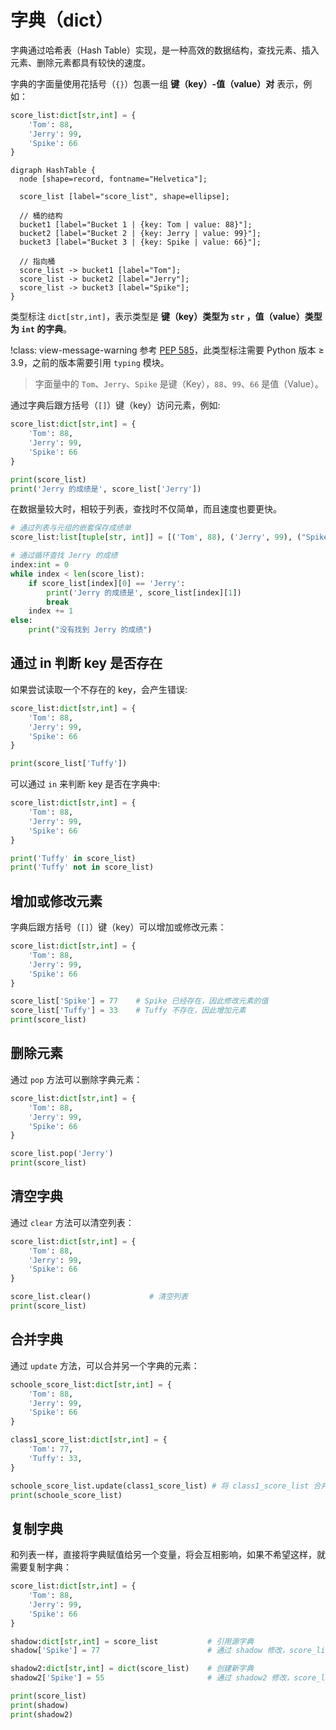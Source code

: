 # 字典（dict）

字典通过哈希表（Hash Table）实现，是一种高效的数据结构，查找元素、插入元素、删除元素都具有较快的速度。

字典的字面量使用花括号（`{}`）包裹一组 **键（key）-值（value）对** 表示，例如：

```python
score_list:dict[str,int] = {
    'Tom': 88,
    'Jerry': 99,
    'Spike': 66
}
```

```graphviz
digraph HashTable {
  node [shape=record, fontname="Helvetica"];

  score_list [label="score_list", shape=ellipse];

  // 桶的结构
  bucket1 [label="Bucket 1 | {key: Tom | value: 88}"];
  bucket2 [label="Bucket 2 | {key: Jerry | value: 99}"];
  bucket3 [label="Bucket 3 | {key: Spike | value: 66}"];

  // 指向桶
  score_list -> bucket1 [label="Tom"];
  score_list -> bucket2 [label="Jerry"];
  score_list -> bucket3 [label="Spike"];
}
```

类型标注 `dict[str,int]`，表示类型是 **键（key）类型为 `str` ，值（value）类型为 `int` 的字典**。

!class: view-message-warning
参考 [PEP 585](https://peps.python.org/pep-0585/)，此类型标注需要 Python 版本 $\geq$ 3.9，之前的版本需要引用 `typing` 模块。

> 字面量中的 `Tom`、`Jerry`、`Spike` 是键（Key），`88`、`99`、`66` 是值（Value）。

通过字典后跟方括号（`[]`）键（key）访问元素，例如:  

```python shift
score_list:dict[str,int] = {
    'Tom': 88,
    'Jerry': 99,
    'Spike': 66
}

print(score_list)
print('Jerry 的成绩是', score_list['Jerry'])
```

在数据量较大时，相较于列表，查找时不仅简单，而且速度也要更快。

```python shift
# 通过列表与元组的嵌套保存成绩单
score_list:list[tuple[str, int]] = [('Tom', 88), ('Jerry', 99), ("Spike", 66)]

# 通过循环查找 Jerry 的成绩
index:int = 0
while index < len(score_list):
    if score_list[index][0] == 'Jerry':
        print('Jerry 的成绩是', score_list[index][1])
        break
    index += 1
else:
    print("没有找到 Jerry 的成绩")
```

## 通过 in 判断 key 是否存在

如果尝试读取一个不存在的 key，会产生错误:  

```python shift
score_list:dict[str,int] = {
    'Tom': 88,
    'Jerry': 99,
    'Spike': 66
}

print(score_list['Tuffy'])
```

可以通过 `in` 来判断 key 是否在字典中:  

```python shift
score_list:dict[str,int] = {
    'Tom': 88,
    'Jerry': 99,
    'Spike': 66
}

print('Tuffy' in score_list)
print('Tuffy' not in score_list)
```

## 增加或修改元素

字典后跟方括号（`[]`）键（key）可以增加或修改元素：  

```python shift
score_list:dict[str,int] = {
    'Tom': 88,
    'Jerry': 99,
    'Spike': 66
}

score_list['Spike'] = 77    # Spike 已经存在，因此修改元素的值
score_list['Tuffy'] = 33    # Tuffy 不存在，因此增加元素
print(score_list)
```

## 删除元素

通过 `pop` 方法可以删除字典元素：  

```python shift
score_list:dict[str,int] = {
    'Tom': 88,
    'Jerry': 99,
    'Spike': 66
}

score_list.pop('Jerry')
print(score_list)
```

## 清空字典

通过 `clear` 方法可以清空列表：

```python shift
score_list:dict[str,int] = {
    'Tom': 88,
    'Jerry': 99,
    'Spike': 66
}

score_list.clear()             # 清空列表
print(score_list)
```

## 合并字典

通过 `update` 方法，可以合并另一个字典的元素：  

```python shift
schoole_score_list:dict[str,int] = {
    'Tom': 88,
    'Jerry': 99,
    'Spike': 66
}

class1_score_list:dict[str,int] = {
    'Tom': 77,
    'Tuffy': 33,
}

schoole_score_list.update(class1_score_list) # 将 class1_score_list 合并入 schoole_score_list，class1_score_list 同名键的值将覆盖 schoole_score_list
print(schoole_score_list)
```

## 复制字典

和列表一样，直接将字典赋值给另一个变量，将会互相影响，如果不希望这样，就需要复制字典：  

```python shift
score_list:dict[str,int] = {
    'Tom': 88,
    'Jerry': 99,
    'Spike': 66
}

shadow:dict[str,int] = score_list           # 引用源字典
shadow['Spike'] = 77                        # 通过 shadow 修改，score_list 也受到影响

shadow2:dict[str,int] = dict(score_list)    # 创建新字典
shadow2['Spike'] = 55                       # 通过 shadow2 修改，score_list 不受到影响

print(score_list)
print(shadow)
print(shadow2)
```